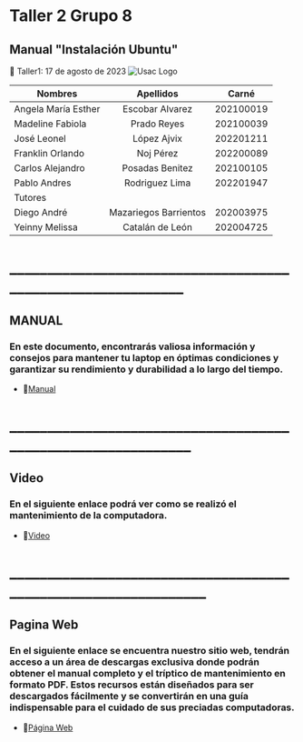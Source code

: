 # Taller 2 Grupo 8
## Manual "Instalación Ubuntu"
:paperclip: Taller1:   17 de agosto de 2023
![Usac Logo](https://upload.wikimedia.org/wikipedia/commons/4/4a/Usac_logo.png)

<!-- TABLES -->
| Nombres              | Apellidos             |Carné       |
| -------------------- |:---------------------:| :---------:|
| Angela María Esther  | Escobar Alvarez       | 202100019  |
| Madeline Fabiola     | Prado Reyes           | 202100039  |
| José Leonel 	       | López Ajvix           | 202201211  |
| Franklin Orlando 	   | Noj Pérez             | 202200089  |
| Carlos Alejandro 	   | Posadas Benitez       | 202100105  |
| Pablo Andres  	   | Rodriguez Lima        | 202201947  |
|                            Tutores                        |
| Diego	André  	     | Mazariegos Barrientos | 202003975  |
| Yeinny Melissa     | Catalán de León       | 202004725  |
# ____________________________________________________________
## MANUAL 
### En este documento, encontrarás valiosa información y consejos para mantener tu laptop en óptimas condiciones y garantizar su rendimiento y durabilidad a lo largo del tiempo.
- :file_folder:[Manual](Manual_Informe1_Grupo8.pdf)
# _____________________________________________________________
## Video 
### En el siguiente enlace podrá ver como se realizó el mantenimiento de la computadora.
- :file_folder:[Video](https://youtu.be/gVUngdaUOdE)
# _______________________________________________________________
## Pagina Web 
### En el siguiente enlace se encuentra nuestro sitio web, tendrán acceso a un área de descargas exclusiva donde podrán obtener el manual completo y el tríptico de mantenimiento en formato PDF. Estos recursos están diseñados para ser descargados fácilmente y se convertirán en una guía indispensable para el cuidado de sus preciadas computadoras.
- :file_folder:[Página Web](https://3942784100101.wixsite.com/my-site-2)
